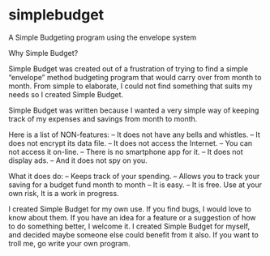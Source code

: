 # simplebudget

A Simple Budgeting program using the envelope system

Why Simple Budget?

Simple Budget was created out of a frustration of trying to find a simple “envelope” method budgeting program that would carry over from month to month. From simple to elaborate, I could not find something that suits my needs so I created Simple Budget.

Simple Budget was written because I wanted a very simple way of keeping track of my expenses and savings from month to month.

Here is a list of NON-features:
– It does not have any bells and whistles.
– It does not encrypt its data file.
– It does not access the Internet.
– You can not access it on-line.
– There is no smartphone app for it.
– It does not display ads.
– And it does not spy on you.

What it does do:
– Keeps track of your spending.
– Allows you to track your saving for a budget fund month to month
– It is easy.
– It is free. Use at your own risk, It is a work in progress.

I created Simple Budget for my own use.  If you find bugs, I would love to know about them. If you have an idea for a feature or a suggestion of how to do something better, I welcome it.  I created Simple Budget for myself,  and decided maybe someone else could benefit from it also. If you want to troll me, go write your own program.
